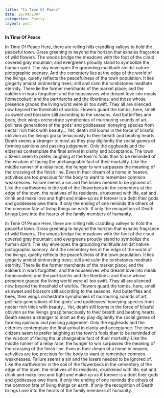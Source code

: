 ```yaml
---
title: "In Time Of Peace"
date: 26/04/2007
categories: Poetry
layout: post
---
```


**In Time Of Peace**

In Time Of Peace
     Here, there are rolling hills craddling valleys to hold the peaceful town.  Grass greening to beyond the horizon that exhales fragrance of wild flowers.  The woods bridge the meadows with the foot of the cloud covered gray mountain; and evergreens proudly stand to symbolize the human spirit.  The sky envelopes the grounding multitude amidst nature pictographic scenary.
     And the cementery lies at the edge of the world of the livings, quietly reflects the peacefulness of the town population.  It lies gingerly amidst birdnesting trees; still and calm the tombstones meditate eternity.  There lie the former merchants of the market place; and the soldiers in wars forgotten; and the housewives who dreamt love into meals homecooked; and the partriarchs and the libertines; and those whose presence graced the living world were all too swift.  They all are silenced now beyond the threshold of worlds.
     Flowers guard the tombs, here, smell as sweet and blossom still according to the seasons.  And butterflies and bees, their wings orchestrate symphonies of murmuring sounds of art,  pollinate generations of the gods' and goddesses' honeying species from nectar rich thick with beauty... Yet, death still looms in the force of blissful oblivion as the livings grasp tenaciously to their breath and beating hearts.  Death seems a stranger to most as they play digilently the social games of forming opinions and passing judgement.  Only the eggheads and the elderlies contemplate the final arrival in clarity and acceptance. The town citizens seem to prefer laughing at the town's fools than to be reminded of the wisdom of facing the unchangeable fact of their mortality.  Like the middle runner of a relay race, the hunger to win surpasses the meaning of the crossing of the finish line.  Even in their dream of a home in heaven, activities are too precious for the body to want to remember common weaknesses.  Failure seems a sin and the losers needed to be ignored of.  Like the earthworms in the soil of the flowerbeds in the cementery at the edge of the town, the relatives of its residents, drunkened with life, eat and drink and make love and fight and make-up as if forever is a debt their gods and goddesses owe them.  If only the ending of one reminds the others of the common fate of living things on earth.  If only the recognition of Death brings Love into the hearts of the family members of humanity.

In Time Of Peace
     Here, there are rolling hills craddling valleys to hold the peaceful town.  Grass greening to beyond the horizon that exhales fragrance of wild flowers.  The woods bridge the meadows with the foot of the cloud covered gray mountain; and evergreens proudly stand to symbolize the human spirit.  The sky envelopes the grounding multitude amidst nature pictographic scenary.
     And the cementery lies at the edge of the world of the livings, quietly reflects the peacefulness of the town population.  It lies gingerly amidst birdnesting trees; still and calm the tombstones meditate eternity.  There lie the former merchants of the market place; and the soldiers in wars forgotten; and the housewives who dreamt love into meals homecooked; and the partriarchs and the libertines; and those whose presence graced the living world were all too swift.  They all are silenced now beyond the threshold of worlds.
     Flowers guard the tombs, here, smell as sweet and blossom still according to the seasons.  And butterflies and bees, their wings orchestrate symphonies of murmuring sounds of art,  pollinate generations of the gods' and goddesses' honeying species from nectar rich thick with beauty... Yet, death still looms in the force of blissful oblivion as the livings grasp tenaciously to their breath and beating hearts.  Death seems a stranger to most as they play digilently the social games of forming opinions and passing judgement.  Only the eggheads and the elderlies contemplate the final arrival in clarity and acceptance. The town citizens seem to prefer laughing at the town's fools than to be reminded of the wisdom of facing the unchangeable fact of their mortality.  Like the middle runner of a relay race, the hunger to win surpasses the meaning of the crossing of the finish line.  Even in their dream of a home in heaven, activities are too precious for the body to want to remember common weaknesses.  Failure seems a sin and the losers needed to be ignored of.  Like the earthworms in the soil of the flowerbeds in the cementery at the edge of the town, the relatives of its residents, drunkened with life, eat and drink and make love and fight and make-up as if forever is a debt their gods and goddesses owe them.  If only the ending of one reminds the others of the common fate of living things on earth.  If only the recognition of Death brings Love into the hearts of the family members of humanity.
